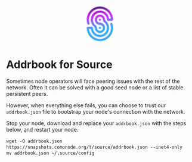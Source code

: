 <p align="center">
  <img height="100" height="auto" src="https://raw.githubusercontent.com/comonode/Install/main/logos/source.png">
</p>


# Addrbook for Source

Sometimes node operators will face peering issues with the rest of the network. Often it can be solved with a good seed node or a list of stable persistent peers.

However, when everything else fails, you can choose to trust our `addrbook.json` file to bootstrap your node's connection with the network.

Stop your node, download and replace your `addrbook.json` with the steps below, and restart your node.


```
wget -O addrbook.json https://snapshots.comonode.org/t/source/addrbook.json --inet4-only
mv addrbook.json ~/.source/config
```
